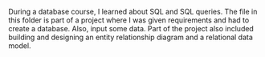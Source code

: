 
During a database course, I learned about SQL and SQL queries. The file in this folder is part of a 
project where I was given requirements and had to create a database. Also, input some data. Part of 
the project also included building and designing an entity relationship diagram and a relational data model.
